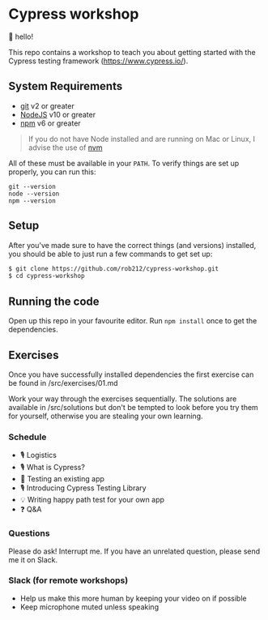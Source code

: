 # Cypress workshop

👋 hello!

This repo contains a workshop to teach you about getting started with the Cypress testing framework (https://www.cypress.io/).

## System Requirements

- [git](https://git-scm.com/) v2 or greater
- [NodeJS](https://nodejs.org/) v10 or greater
- [npm](https://www.npmjs.com/) v6 or greater

> If you do not have Node installed and are running on Mac or Linux, I advise the use of [nvm](https://github.com/nvm-sh/nvm)

All of these must be available in your `PATH`. To verify things are set up
properly, you can run this:

```shell
git --version
node --version
npm --version
```

## Setup

After you've made sure to have the correct things (and versions) installed, you
should be able to just run a few commands to get set up:

```sh
$ git clone https://github.com/rob212/cypress-workshop.git
$ cd cypress-workshop
```

## Running the code

Open up this repo in your favourite editor. Run `npm install` once to get the dependencies.

## Exercises

Once you have successfully installed dependencies the first exercise can be found in /src/exercises/01.md

Work your way through the exercises sequentially. The solutions are available in /src/solutions but don't be tempted to look before you try them for yourself, otherwise you are stealing your own learning.

### Schedule

- 🎙 Logistics
- 🎙 What is Cypress?
- 💪 Testing an existing app
- 🎙 Introducing Cypress Testing Library
- 💡 Writing happy path test for your own app
- ❓ Q&A

### Questions

Please do ask! Interrupt me. If you have an unrelated question, please send me it on Slack.

### Slack (for remote workshops)

- Help us make this more human by keeping your video on if possible
- Keep microphone muted unless speaking
